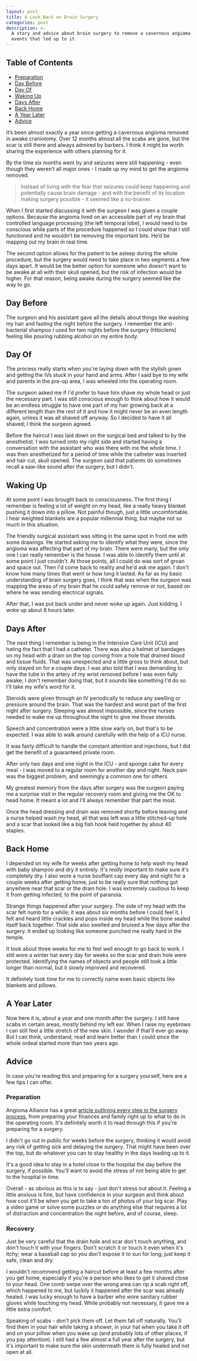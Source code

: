 ```yaml
---
layout: post
title: A Look Back on Brain Surgery
categories: post
description: >-
  A story and advice about brain surgery to remove a cavernous angioma and the
  events that led up to it
---
```

## Table of Contents

* [Preparation](#preparation)
* [Day Before](#day-before)
* [Day Of](#day-of)
* [Waking Up](#waking-up)
* [Days After](#days-after)
* [Back Home](#back-home)
* [A Year Later](#a-year-later)
* [Advice](#advice)

It’s been almost exactly a year since getting a cavernous angioma removed in awake craniotomy. Over 12 months almost all the scabs are gone, but the scar is still there and always admired by barbers. I think it might be worth sharing the experience with others planning for it.

By the time six months went by and seizures were still happening - even though they weren’t all major ones - I made up my mind to get the angioma removed. 

> Instead of living with the fear that seizures could keep happening and potentially cause brain damage - and with the benefit of its location making surgery possible - it seemed like a no-brainer.

When I first started discussing it with the surgeon I was given a couple options. Because the angioma lived on an accessible part of my brain that controlled language processing (the left temporal lobe), I would need to be conscious while parts of the procedure happened so I could show that I still functioned and he wouldn’t be removing the important bits. He’d be mapping out my brain in real time.

The second option allows for the patient to be asleep during the whole procedure, but the surgery would need to take place in two segments a few days apart. It would be the better option for someone who doesn't want to be awake at all with their skull opened, but the risk of infection would be higher. For that reason, being awake during the surgery seemed like the way to go.

## Day Before

The surgeon and his assistant gave all the details about things like washing my hair and fasting the night before the surgery. I remember the anti-bacterial shampoo I used for two nights before the surgery (Hibiclens) feeling like pouring rubbing alcohol on my entire body.

## Day Of

The process really starts when you're laying down with the stylish gown and getting the IVs stuck in your hand and arms. After I said bye to my wife and parents in the pre-op area, I was wheeled into the operating room.

The surgeon asked me if I'd prefer to have him shave my whole head or just the necessary part. I was still conscious enough to think about how it would be an endless struggle to have one part of my hair growing back at a different length than the rest of it and how it might never be an even length again, unless it was all shaved off anyway. So I decided to have it all shaved; I think the surgeon agreed. 

Before the haircut I was laid down on the surgical bed and talked to by the anesthetist. I was turned onto my right side and started having a conversation with the assistant who was there with me the whole time. I was then anesthetized for a period of time while the catheter was inserted and hair cut, skull opened. The surgeon said that patients do sometimes recall a saw-like sound after the surgery, but I didn't.

## Waking Up

At some point I was brought back to consciousness. The first thing I remember is feeling a lot of weight on my head, like a really heavy blanket  pushing it down into a pillow. Not painful though, just a little uncomfortable. I hear weighted blankets are a popular millennial thing, but maybe not so much in this situation.

The friendly surgical assistant was sitting in the same spot in front me with some drawings. He started asking me to identify what they were, since the angioma was affecting that part of my brain. There were many, but the only one I can really remember is the house. I was able to identify them until at some point I just couldn't. At those points, all I could do was sort of groan and space out. Then I'd come back to reality and he'd ask me again. I don't know how many times that went or how long it lasted. As far as my basic understanding of brain surgery goes, I think that was when the surgeon was mapping the areas of my brain that he could safely remove or not, based on where he was sending electrical signals.

After that, I was put back under and never woke up again. Just kidding. I woke up about 8 hours later.

## Days After

The next thing I remember is being in the Intensive Care Unit (ICU) and hating the fact that I had a catheter. There was also a helmet of bandages on my head with a drain on the top coming from a hole that drained blood and tissue fluids. That was unexpected and a little gross to think about, but only stayed on for a couple days. I was also told that I was demanding to have the tube in the artery of my wrist removed before I was even fully awake; I don't remember doing that, but it sounds like something I'd do so I'll take my wife's word for it.

Steroids were given through an IV periodically to reduce any swelling or pressure around the brain. That was the hardest and worst part of the first night after surgery. Sleeping was almost impossible, since the nurses needed to wake me up throughout the night to give me those steroids. 

Speech and concentration were a little slow early on, but that's to be expected. I was able to walk around carefully with the help of a ICU nurse. 

It was fairly difficult to handle the constant attention and injections, but I did get the benefit of a guaranteed private room.

After only two days and one night in the ICU - and sponge cake for every meal - I was moved to a regular room for another day and night. Neck pain was the biggest problem, and seemingly a common one for others.

My greatest memory from the days after surgery was the surgeon paying me a surprise visit in the regular recovery room and giving me the OK to head home. It meant a lot and I'll always remember that part the most.

Once the head dressing and drain was removed shortly before leaving and a nurse helped wash my head, all that was left was a little stitched-up hole and a scar that looked like a big fish hook held together by about 40 staples.

## Back Home

I depended on my wife for weeks after getting home to help wash my head with baby shampoo and dry it entirely. It's _really_ important to make sure it's completely dry. I also wore a nurse bouffant cap every day and night for a couple weeks after getting home, just to be really sure that nothing got anywhere near that scar or the drain hole. I was extremely cautious to keep it from getting infected, to the point of paranoia.

Strange things happened after your surgery. The side of my head with the scar felt numb for a while; it was about six months before I could feel it. I felt and heard little crackles and pops inside my head while the bone sealed itself back together. That side also swelled and bruised a few days after the surgery. It ended up looking like someone punched me really hard in the temple.

It took about three weeks for me to feel well enough to go back to work. I still wore a winter hat every day for weeks so the scar and drain hole were protected. Identifying the names of objects and people still took a little longer than normal, but it slowly improved and recovered. 

It definitely took time for me to correctly name even basic objects like blankets and pillows.

## A Year Later

Now here it is, about a year and one month after the surgery. I still have scabs in certain areas, mostly behind my left ear. When I raise my eyebrows I can still feel a little stretch of the new skin. I wonder if that'll ever go away. But I can think, understand, read and learn better than I could since the whole ordeal started more than two years ago.

## Advice

In case you're reading this and preparing for a surgery yourself, here are a few  tips I can offer.

### Preparation

Angioma Alliance has a great [article outlining every step in the surgery process](http://angioma.org/pages.aspx?content=77&id=67), from preparing your finances and family right up to what to do in the operating room. It's definitely worth it to read through this if you're preparing for a surgery.

I didn't go out in public for weeks before the surgery, thinking it would avoid any risk of getting sick and delaying the surgery. That might have been over the top, but do whatever you can to stay healthy in the days leading up to it.

It's a good idea to stay in a hotel close to the hospital the day before the surgery, if possible. You'll want to avoid the stress of not being able to get to the hospital in time. 

Overall - as obvious as this is to say - just don't stress out about it. Feeling a little anxious is fine, but have confidence in your surgeon and think about how cool it'll be when you get to take a ton of photos of your big scar. Play a video game or solve some puzzles or do anything else that requires a lot of distraction and concentration the night before, and of course, sleep.

### Recovery

Just be very careful that the drain hole and scar don't touch anything, and don't touch it with your fingers. Don't scratch it or touch it even when it's itchy; wear a baseball cap so you don't expose it to sun for long; just keep it safe, clean and dry.

I wouldn't recommend getting a haircut before at least a few months after you get home, especially if you're a person who likes to get it shaved close to your head. One comb swipe over the wrong area can rip a scab right off, which happened to me, but luckily it happened after the scar was already healed. I was lucky enough to have a barber who wore sanitary rubber gloves while touching my head. While probably not necessary, it gave me a little extra comfort.

Speaking of scabs - don't pick them off. Let them fall off naturally. You'll find them in your hair while taking a shower, in your hat when you take it off and on your pillow when you wake up (and probably lots of other places, if you pay attention). I still had a few almost a full year after the surgery, but it's important to make sure the skin underneath them is fully healed and not open at all.
